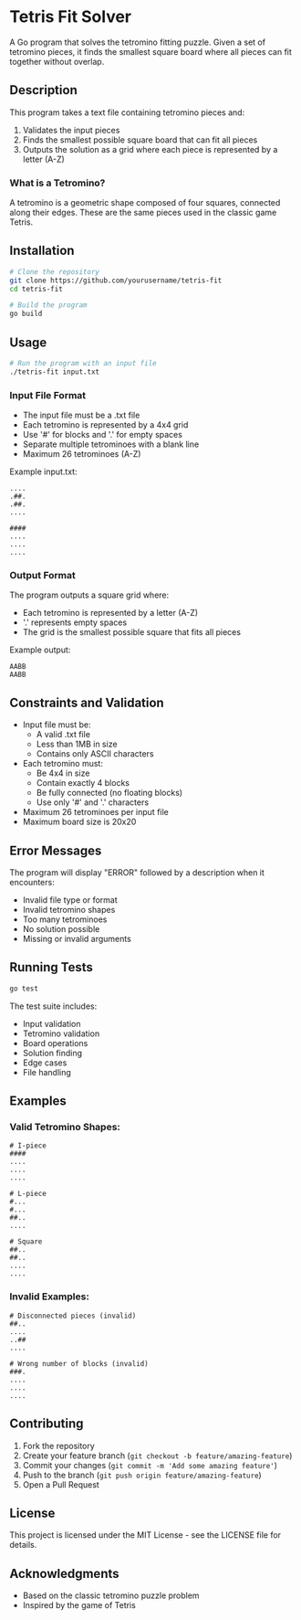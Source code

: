 # Tetris Fit Solver

A Go program that solves the tetromino fitting puzzle. Given a set of tetromino pieces, it finds the smallest square board where all pieces can fit together without overlap.

## Description

This program takes a text file containing tetromino pieces and:
1. Validates the input pieces
2. Finds the smallest possible square board that can fit all pieces
3. Outputs the solution as a grid where each piece is represented by a letter (A-Z)

### What is a Tetromino?
A tetromino is a geometric shape composed of four squares, connected along their edges. These are the same pieces used in the classic game Tetris.

## Installation

```bash
# Clone the repository
git clone https://github.com/yourusername/tetris-fit
cd tetris-fit

# Build the program
go build
```

## Usage

```bash
# Run the program with an input file
./tetris-fit input.txt
```

### Input File Format
- The input file must be a .txt file
- Each tetromino is represented by a 4x4 grid
- Use '#' for blocks and '.' for empty spaces
- Separate multiple tetrominoes with a blank line
- Maximum 26 tetrominoes (A-Z)

Example input.txt:
```
....
.##.
.##.
....

####
....
....
....
```

### Output Format
The program outputs a square grid where:
- Each tetromino is represented by a letter (A-Z)
- '.' represents empty spaces
- The grid is the smallest possible square that fits all pieces

Example output:
```
AABB
AABB
```

## Constraints and Validation

- Input file must be:
  - A valid .txt file
  - Less than 1MB in size
  - Contains only ASCII characters
- Each tetromino must:
  - Be 4x4 in size
  - Contain exactly 4 blocks
  - Be fully connected (no floating blocks)
  - Use only '#' and '.' characters
- Maximum 26 tetrominoes per input file
- Maximum board size is 20x20

## Error Messages

The program will display "ERROR" followed by a description when it encounters:
- Invalid file type or format
- Invalid tetromino shapes
- Too many tetrominoes
- No solution possible
- Missing or invalid arguments

## Running Tests

```bash
go test
```

The test suite includes:
- Input validation
- Tetromino validation
- Board operations
- Solution finding
- Edge cases
- File handling

## Examples

### Valid Tetromino Shapes:
```
# I-piece
####
....
....
....

# L-piece
#...
#...
##..
....

# Square
##..
##..
....
....
```

### Invalid Examples:
```
# Disconnected pieces (invalid)
##..
....
..##
....

# Wrong number of blocks (invalid)
###.
....
....
....
```

## Contributing

1. Fork the repository
2. Create your feature branch (`git checkout -b feature/amazing-feature`)
3. Commit your changes (`git commit -m 'Add some amazing feature'`)
4. Push to the branch (`git push origin feature/amazing-feature`)
5. Open a Pull Request

## License

This project is licensed under the MIT License - see the LICENSE file for details.

## Acknowledgments

- Based on the classic tetromino puzzle problem
- Inspired by the game of Tetris